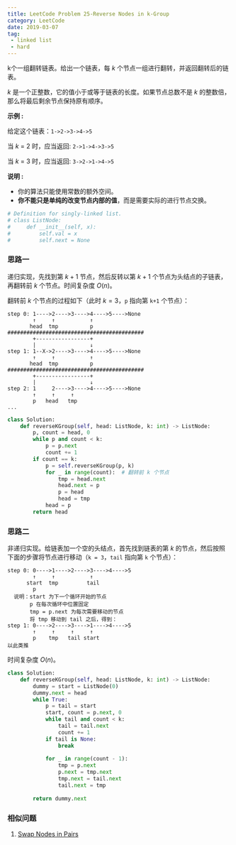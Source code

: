 ```yaml
---
title: LeetCode Problem 25-Reverse Nodes in k-Group
category: LeetCode
date: 2019-03-07
tag:
 - linked list
 - hard
---
```


k个一组翻转链表。给出一个链表，每 *k* 个节点一组进行翻转，并返回翻转后的链表。

*k* 是一个正整数，它的值小于或等于链表的长度。如果节点总数不是 *k* 的整数倍，那么将最后剩余节点保持原有顺序。

**示例 :**

给定这个链表：`1->2->3->4->5`

当 *k* = 2 时，应当返回: `2->1->4->3->5`

当 *k* = 3 时，应当返回: `3->2->1->4->5`

**说明 :**

- 你的算法只能使用常数的额外空间。
- **你不能只是单纯的改变节点内部的值**，而是需要实际的进行节点交换。

```python
# Definition for singly-linked list.
# class ListNode:
#     def __init__(self, x):
#         self.val = x
#         self.next = None
```

### 思路一

递归实现，先找到第 $k+1$ 节点，然后反转以第 $k+1$ 个节点为头结点的子链表，再翻转前 $k$ 个节点。时间复杂度 $O(n)$。

翻转前 $k$ 个节点的过程如下（此时 $k = 3$，`p` 指向第 `k+1` 个节点）：

``` 
step 0: 1---->2---->3---->4---->5---->None
        ↑     ↑           ↑
       head  tmp          p
###########################################
        +-----------------+
        |                 ↓
step 1: 1--X->2---->3---->4---->5---->None
        ↑     ↑           ↑
       head  tmp          p
###########################################
        +-----------------+
        |                 ↓
step 2: 1     2---->3---->4---->5---->None
        ↑     ↑     ↑
        p   head   tmp
...
```

```python
class Solution:
    def reverseKGroup(self, head: ListNode, k: int) -> ListNode:
        p, count = head, 0
        while p and count < k:
            p = p.next
            count += 1
        if count == k:
            p = self.reverseKGroup(p, k)
            for _ in range(count):  # 翻转前 k 个节点
                tmp = head.next
                head.next = p
                p = head
                head = tmp
            head = p
        return head
```

### 思路二

非递归实现。给链表加一个空的头结点，首先找到链表的第 $k$ 的节点，然后按照下面的步骤将节点进行移动（`k = 3`，`tail` 指向第 `k` 个节点）：

```
step 0: 0---->1---->2---->3---->4---->5
        ↑     ↑           ↑
      start  tmp         tail
        p
  说明：start 为下一个循环开始的节点
       p 在每次循环中位置固定
       tmp = p.next 为每次需要移动的节点
       将 tmp 移动到 tail 之后，得到：
step 1: 0---->2---->3---->1---->4---->5
        ↑     ↑     ↑     ↑
        p    tmp   tail start
以此类推
```

时间复杂度 $O(n)$。

```python
class Solution:
    def reverseKGroup(self, head: ListNode, k: int) -> ListNode:
        dummy = start = ListNode(0)
        dummy.next = head
        while True:
            p = tail = start
            start, count = p.next, 0
            while tail and count < k:
                tail = tail.next
                count += 1
            if tail is None:
                break
            
            for _ in range(count - 1):
                tmp = p.next
                p.next = tmp.next
                tmp.next = tail.next
                tail.next = tmp
                
        return dummy.next
```

### 相似问题

1. [Swap Nodes in Pairs](https://wendellgul.github.io/leetcode/2019/03/06/LeetCode-Problem-24-Swap-Nodes-in-Pairs/)